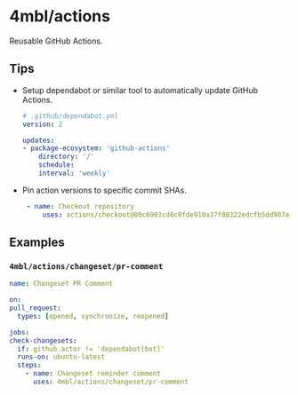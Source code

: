 # 4mbl/actions

Reusable GitHub Actions.

## Tips

- Setup dependabot or similar tool to automatically update GitHub Actions.

  ```yaml
  # .github/dependabot.yml
  version: 2

  updates:
  - package-ecosystem: 'github-actions'
      directory: '/'
      schedule:
      interval: 'weekly'
  ```

- Pin action versions to specific commit SHAs.

  ```yaml
   - name: Checkout repository
       uses: actions/checkout@08c6903cd8c0fde910a37f88322edcfb5dd907a8 # v5.0.0
  ```

## Examples

### `4mbl/actions/changeset/pr-comment`

```yaml
name: Changeset PR Comment

on:
pull_request:
  types: [opened, synchronize, reopened]

jobs:
check-changesets:
  if: github.actor != 'dependabot[bot]'
  runs-on: ubuntu-latest
  steps:
    - name: Changeset reminder comment
      uses: 4mbl/actions/changeset/pr-comment
```
